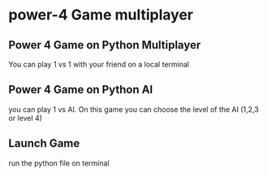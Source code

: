 # power-4 Game multiplayer 
## Power 4 Game on Python Multiplayer
You can play 1 vs 1 with your friend on a local terminal
## Power 4 Game on Python AI
you can play 1 vs AI. On this game you can choose the level of the AI (1,2,3 or level 4)

## Launch Game
run the python file on terminal
